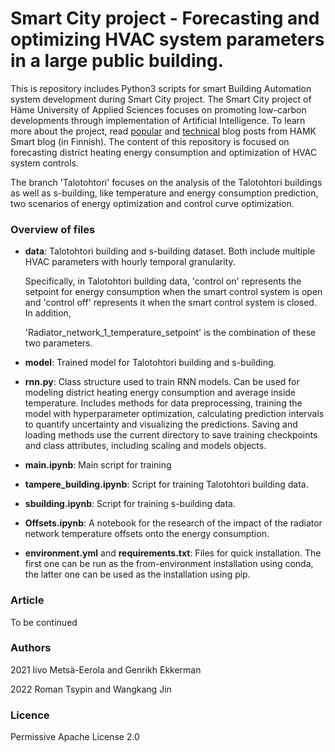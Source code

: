 # Smart City project - Forecasting and optimizing HVAC system parameters in a large public building.

This is repository includes Python3 scripts for smart Building Automation system development during Smart City project. The Smart City project of Häme University of Applied Sciences focuses on promoting low-carbon developments through implementation of Artificial Intelligence. To learn more about the project, read [popular](https://blog.hamk.fi/hamk-smart/koneoppiminen-alykkaissa-rakennuksissa/) and [technical](https://blog.hamk.fi/hamk-smart/alykaupunki-hanke-edistaa-tekoalyn-tuotteistamista-rakennuksissa/) blog posts from HAMK Smart blog (in Finnish). The content of this repository is focused on forecasting district heating energy consumption and optimization of HVAC system controls.

The branch  'Talotohtori' focuses on the analysis of the Talotohtori buildings as well as s-building, like temperature and energy consumption prediction, two scenarios of energy optimization and control curve optimization.

### Overview of files
* __data__: Talotohtori building and s-building dataset. Both include multiple HVAC parameters with hourly temporal granularity. 

  Specifically, in Talotohtori building data, 'control on' represents the setpoint for energy consumption when the smart control system is open and 'control off' represents it when the smart control system is closed. In addition, 

  'Radiator_network_1_temperature_setpoint' is the combination of these two parameters.

* **model**: Trained model for  Talotohtori building and s-building.

* __rnn.py__:  Class structure used to train RNN models. Can be used for modeling district heating energy consumption and average inside temperature. Includes methods for data preprocessing, training the model with hyperparameter optimization, calculating prediction intervals to quantify uncertainty and visualizing the predictions. Saving and loading methods use the current directory to save training checkpoints and class attributes, including scaling and models objects.

* __main.ipynb__: Main script for training

* __tampere_building.ipynb__: Script for training Talotohtori  building data.

* __sbuilding.ipynb__: Script for training s-building data.

* **Offsets.ipynb**: A notebook for the research of the impact of the radiator network temperature offsets onto the energy consumption.

* __environment.yml__ and **requirements.txt**: Files for quick installation. The first one can be run as the from-environment installation using conda, the latter one can be used as the installation using pip.



### Article

To be continued



### Authors
2021 Iivo Metsä-Eerola and Genrikh Ekkerman

2022 Roman Tsypin and Wangkang Jin



### Licence
Permissive Apache License 2.0
